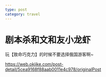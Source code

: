 ```yaml
---
type: post
category: travel
---
```


# 剧本杀和文和友小龙虾

玩【致命巧克力】的时候不要选择俄国游客啊~

https://web.okjike.com/post-detail/5cea9168f88aab0011e4c978/originalPost
